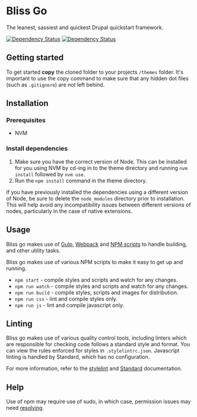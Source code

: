 # Bliss Go

The leanest, sassiest and quickest Drupal quickstart framework.

<span class="badge-daviddm"><a href="https://david-dm.org/thisisbliss/bliss-go" title="View the status of this project's dependencies on DavidDM"><img src="https://david-dm.org/thisisbliss/bliss-go/status.svg" alt="Dependency Status" /></a></span>
<span class="badge-daviddm"><a href="https://david-dm.org/thisisbliss/bliss-go?type=dev" title="View the status of this project's development dependencies on DavidDM"><img src="https://david-dm.org/thisisbliss/bliss-go/dev-status.svg" alt="Dependency Status" /></a></span>

## Getting started

To get started **copy** the cloned folder to your projects `/themes` folder. It's important to use the copy command to make sure that any hidden dot files (such as `.gitignore`) are not left behind.

## Installation

### Prerequisites
- NVM

### Install dependencies
1. Make sure you have the correct version of Node. This can be installed for you using NVM by cd-ing in to the theme directory and running `nvm install` followed by `nvm use`.
2. Run the `npm install` command in the theme directory.

If you have previously installed the dependencies using a different version of Node, be sure to delete the `node_modules` directory prior to installation. This will help avoid any incompatibility issues between different versions of nodes, particularly in the case of native extensions.

## Usage

Bliss go makes use of [Gulp](https://gulpjs.com/), [Webpack](https://webpack.js.org/) and [NPM scripts](https://docs.npmjs.com/misc/scripts) to handle building, and other utility tasks.

Bliss go makes use of various NPM scripts to make it easy to get up and running.

* `npm start` - compile styles and scripts and watch for any changes.
* `npm run watch` - compile styles and scripts and watch for any changes.
* `npm run build` - compile styles, scripts and images for distribution.
* `npm run css` - lint and compile styles only.
* `npm run js` - lint and compile javascript only.

## Linting

Bliss go makes use of various quality control tools, including linters which are responsible for checking code follows a standard style and format. You can view the rules enforced for styles in `.stylelintrc.json`. Javascript linting is handled by Standard, which has no configuration. 

For more information, refer to the [stylelint](https://stylelint.io/) and [Standard](https://standardjs.com/) documentation.

## Help

Use of npm may require use of sudo, in which case, permission issues may need [resolving](https://docs.npmjs.com/getting-started/fixing-npm-permissions). 